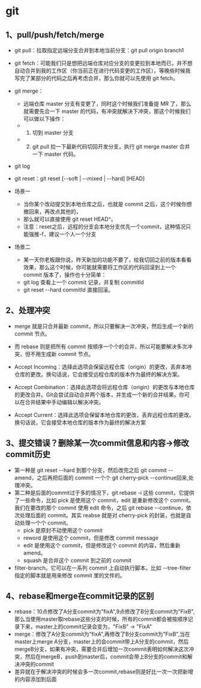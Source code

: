 # git

## 1、pull/push/fetch/merge

- git pull：拉取指定远端分支合并到本地当前分支：git pull origin branch1
- git fetch：可能我们只是想把远端仓库对应分支的变更拉到本地而已，并不想自动合并到我的工作区（你当前正在进行代码变更的工作区），等晚些时候我写完了某部分的代码之后再考虑合并，那么你就可以先使用 git fetch。
- git merge：
  - 远端仓库 master 分支有变更了，同时这个时候我们准备提 MR 了，那么就需要先合一下 master 的代码，有冲突就解决下冲突，那这个时候我们可以做以下操作：
  - 1. 切到 master 分支
  - 2. git pull 拉一下最新代码切回开发分支，执行 git merge master 合并一下 master 代码。
- git log
- git reset：git reset [--soft | --mixed | --hard] [HEAD]

- 场景一
  - 当你某个改动提交到本地仓库之后，也就是 commit 之后，这个时候你想撤回来，再改点其他的，
  - 那么就可以直接使用 git reset HEAD^。
  - 注意：reset之后，远程的分支会本地分支优先一个commit，这种情况只能强推-f，建议一个人一个分支
- 场景二
  - 某一天你老板跟你说，昨天新加的功能不要了，给我切回之前的版本看看效果，那么这个时候，你可能就需要将工作区的代码回滚到上一个 commit 版本了，操作也十分简单：
  - git log 查看上一个 commit 记录，并复制 commitId
  - git reset --hard commitId 直接回滚。

## 2、处理冲突

- merge 就是只合并最新 commit，所以只要解决一次冲突，然后生成一个新的 commit 节点。
- 而 rebase 则是把所有 commit 按顺序一个个的合并，所以可能要解决多次冲突，但不用生成新 commit 节点。

- Accept Incoming：选择此选项会保留远程仓库（origin）的更改，丢弃本地仓库的更改。换句话说，它会接受远程仓库的版本作为最终的解决方案。

- Accept Combination：选择此选项会将远程仓库（origin）的更改与本地仓库的更改合并。Git会尝试自动合并两个版本，并生成一个新的合并结果。你可以在合并结果中手动编辑以解决冲突。

- Accept Current：选择此选项会保留本地仓库的更改，丢弃远程仓库的更改。换句话说，它会接受本地仓库的版本作为最终的解决方案

## 3、提交错误？删除某一次commit信息和内容->修改commit历史

- 第一种是 git reset --hard 到那个分支，然后改完之后 git commit --amend，之后再把后面的 commit 一个个 git cherry-pick --continue回来,处理冲突。
- 第二种是后面的commit过于多的情况下，git rebase -i 这些 commit，它提供了一些命令，比如 pick 是使用这个 commit，edit 是重新修改这个 commit。我们在要改的那个 commit 使用 edit 命令，之后 git rebase --continue，依次处理后面的 commit。其实 reabse 就是对 cherry-pick 的封装，也就是自动处理一个个 commit。
  - pick 是原封不动使用这个 commit
  - reword 是使用这个 commit，但是修改 commit message
  - edit 是使用这个 commit，但是修改这个 commit 的内容，然后重新 amend。
  - squash 是合并这个 commit 到之前的 commit
- filter-branch。它可以在一系列 commit 上自动执行脚本。比如 --tree-filter 指定的脚本就是用来修改 commit 里的文件的。

## 4、rebase和merge在commit记录的区别

- rebase：10点修改了A分支commit为"fixA",9点修改了B分支commit为"FixB",那么当使用master取rebase这些分支的时候，所有的commit都会被按顺序记录下来，master上的commit记录会变为，"FixB" -> "FixA"
- merge：修改了A分支commit为"fixA",再修改了B分支commit为"FixB",当在master上merge A分支，master上的会commit带上A分支的commit，然后mergeB分支，如果有冲突，需要合并后增加一次commit表明如何解决这次冲突，然后在mergeB，push到master后，commit会带上B分支的commit和解决冲突的commit
- 差异就在于解决冲突的时候会多一次commit,rebase则是好比一次一次把新增的内容添加到后面